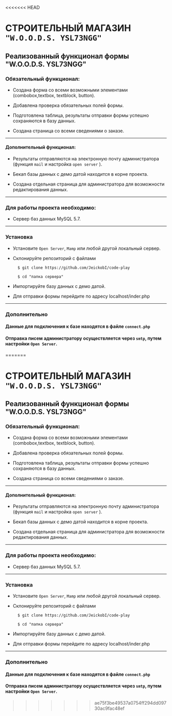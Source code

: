 <<<<<<< HEAD
# СТРОИТЕЛЬНЫЙ МАГАЗИН ``"W.O.O.D.S. YSL73NGG"``

## Реализованный функционал формы "W.O.O.D.S. YSL73NGG"

### Обязательный функционал:

- Создана форма со всеми возможными элементами (combobox,textbox, textblock, button).

- Добавлена проверка обязательных полей формы.

- Подготовлена таблица, результаты отправки формы успешно сохраняются в базу данных.

- Создана страница со всеми сведениями о заказе.

-----

#### Дополнительный функционал:

- Результаты отправляются на электронную почту администратора (функция ``mail`` и настройка ``open server`` ).

- Бекап базы данных с демо датой находится в корне проекта.

- Создана отдельная страница для администратора для возможности редактирования данных.

-----

### Для работы проекта необходимо:

- Сервер баз данных MySQL 5.7.

-----

### Установка

- Установите ``Open Server``, ``Mamp`` или любой другой локальный сервер.

- Склонируйте репозиторий с файлами

        $ git clone https://github.com/JeickobI/code-play

        $ cd "папка сервера"

- Импортируйте базу данных с демо датой.

- Для отправки формы перейдите по адресу localhost/inder.php

-----

### Дополнительно

#### Данные для подключения к базе находятся в файле ``connect.php``

#### Отправка писем администратору осуществляется через ``smtp``, путем настройки ``Open Server``.
=======
# СТРОИТЕЛЬНЫЙ МАГАЗИН ``"W.O.O.D.S. YSL73NGG"``

## Реализованный функционал формы "W.O.O.D.S. YSL73NGG"

### Обязательный функционал:

- Создана форма со всеми возможными элементами (combobox,textbox, textblock, button).

- Добавлена проверка обязательных полей формы.

- Подготовлена таблица, результаты отправки формы успешно сохраняются в базу данных.

- Создана страница со всеми сведениями о заказе.

-----

#### Дополнительный функционал:

- Результаты отправляются на электронную почту администратора (функция ``mail`` и настройка ``open server`` ).

- Бекап базы данных с демо датой находится в корне проекта.

- Создана отдельная страница для администратора для возможности редактирования данных.

-----

### Для работы проекта необходимо:

- Сервер баз данных MySQL 5.7.

-----

### Установка

- Установите ``Open Server``, ``Mamp`` или любой другой локальный сервер.

- Склонируйте репозиторий с файлами

        $ git clone https://github.com/JeickobI/code-play

        $ cd "папка сервера"

- Импортируйте базу данных с демо датой.

- Для отправки формы перейдите по адресу localhost/inder.php

-----

### Дополнительно

#### Данные для подключения к базе находятся в файле ``connect.php``

#### Отправка писем администратору осуществляется через ``smtp``, путем настройки ``Open Server``.
>>>>>>> ae75f3be49537a0754ff294dd09730ac9fac48ef
